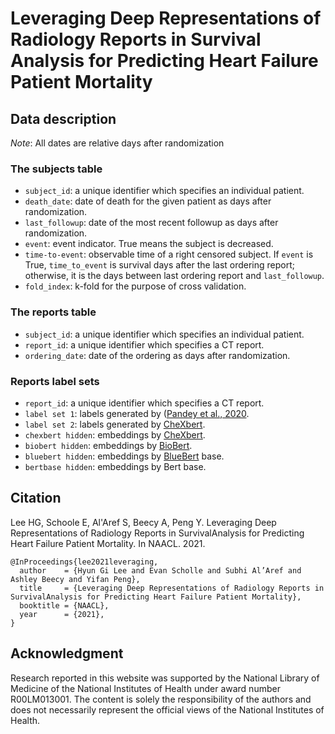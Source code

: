 # Leveraging Deep Representations of Radiology Reports in Survival Analysis for Predicting Heart Failure Patient Mortality

## Data description

*Note*: All dates are relative days after randomization

### The subjects table

* `subject_id`: a unique identifier which specifies an individual patient.
* `death_date`: date of death for the given patient as days after randomization.
* `last_followup`: date of the most recent followup as days after randomization.
* `event`: event indicator. True means the subject is decreased.
* `time-to-event`: observable time of a right censored subject. If `event` is True, `time_to_event` is survival days after the last ordering report; otherwise, it is the days between last ordering report and `last_followup`.
* `fold_index`: k-fold for the purpose of cross validation.

### The reports table

* `subject_id`: a unique identifier which specifies an individual patient.
* `report_id`: a unique identifier which specifies a CT report.
* `ordering_date`: date of the ordering as days after randomization.

### Reports label sets

* `report_id`: a unique identifier which specifies a CT report.
* `label set 1`: labels generated by ([Pandey et al., 2020]( https://doi.org/10.1371/journal.pone.0236827).
* `label set 2`: labels generated by [CheXbert](https://github.com/stanfordmlgroup/CheXbert).
* `chexbert hidden`: embeddings by [CheXbert](https://github.com/stanfordmlgroup/CheXbert).
* `biobert hidden`: embeddings by [BioBert](https://github.com/dmis-lab/biobert).
* `bluebert hidden`: embeddings by [BlueBert](https://github.com/ncbi-nlp/bluebert) base.
* `bertbase hidden`: embeddings by Bert base.

## Citation

Lee HG, Schoole E, Al'Aref S, Beecy A, Peng Y. Leveraging Deep Representations of Radiology Reports in SurvivalAnalysis for Predicting Heart Failure Patient Mortality. In NAACL. 2021.

```
@InProceedings{lee2021leveraging,
  author    = {Hyun Gi Lee and Evan Scholle and Subhi Al’Aref and Ashley Beecy and Yifan Peng},
  title     = {Leveraging Deep Representations of Radiology Reports in SurvivalAnalysis for Predicting Heart Failure Patient Mortality},
  booktitle = {NAACL},
  year      = {2021},
}
```


## Acknowledgment

Research reported in this website was supported by the National Library of Medicine of the National Institutes of Health under award number R00LM013001. The content is solely the responsibility of the authors and does not necessarily represent the official views of the National Institutes of Health.
